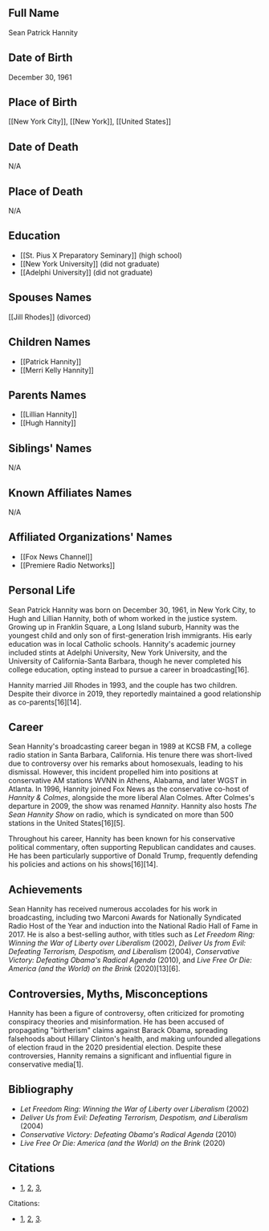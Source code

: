 ## Full Name

Sean Patrick Hannity

## Date of Birth

December 30, 1961

## Place of Birth

[[New York City]], [[New York]], [[United States]]

## Date of Death

N/A

## Place of Death

N/A

## Education

- [[St. Pius X Preparatory Seminary]] (high school)
- [[New York University]] (did not graduate)
- [[Adelphi University]] (did not graduate)

## Spouses Names

[[Jill Rhodes]] (divorced)

## Children Names

- [[Patrick Hannity]]
- [[Merri Kelly Hannity]]

## Parents Names

- [[Lillian Hannity]]
- [[Hugh Hannity]]

## Siblings' Names

N/A

## Known Affiliates Names

N/A

## Affiliated Organizations' Names

- [[Fox News Channel]]
- [[Premiere Radio Networks]]

## Personal Life

Sean Patrick Hannity was born on December 30, 1961, in New York City, to Hugh and Lillian Hannity, both of whom worked in the justice system. Growing up in Franklin Square, a Long Island suburb, Hannity was the youngest child and only son of first-generation Irish immigrants. His early education was in local Catholic schools. Hannity's academic journey included stints at Adelphi University, New York University, and the University of California-Santa Barbara, though he never completed his college education, opting instead to pursue a career in broadcasting[16].

Hannity married Jill Rhodes in 1993, and the couple has two children. Despite their divorce in 2019, they reportedly maintained a good relationship as co-parents[16][14].

## Career

Sean Hannity's broadcasting career began in 1989 at KCSB FM, a college radio station in Santa Barbara, California. His tenure there was short-lived due to controversy over his remarks about homosexuals, leading to his dismissal. However, this incident propelled him into positions at conservative AM stations WVNN in Athens, Alabama, and later WGST in Atlanta. In 1996, Hannity joined Fox News as the conservative co-host of *Hannity & Colmes*, alongside the more liberal Alan Colmes. After Colmes's departure in 2009, the show was renamed *Hannity*. Hannity also hosts *The Sean Hannity Show* on radio, which is syndicated on more than 500 stations in the United States[16][5].

Throughout his career, Hannity has been known for his conservative political commentary, often supporting Republican candidates and causes. He has been particularly supportive of Donald Trump, frequently defending his policies and actions on his shows[16][14].

## Achievements

Sean Hannity has received numerous accolades for his work in broadcasting, including two Marconi Awards for Nationally Syndicated Radio Host of the Year and induction into the National Radio Hall of Fame in 2017. He is also a best-selling author, with titles such as *Let Freedom Ring: Winning the War of Liberty over Liberalism* (2002), *Deliver Us from Evil: Defeating Terrorism, Despotism, and Liberalism* (2004), *Conservative Victory: Defeating Obama's Radical Agenda* (2010), and *Live Free Or Die: America (and the World) on the Brink* (2020)[13][6].

## Controversies, Myths, Misconceptions

Hannity has been a figure of controversy, often criticized for promoting conspiracy theories and misinformation. He has been accused of propagating "birtherism" claims against Barack Obama, spreading falsehoods about Hillary Clinton's health, and making unfounded allegations of election fraud in the 2020 presidential election. Despite these controversies, Hannity remains a significant and influential figure in conservative media[1].

## Bibliography

- *Let Freedom Ring: Winning the War of Liberty over Liberalism* (2002)
- *Deliver Us from Evil: Defeating Terrorism, Despotism, and Liberalism* (2004)
- *Conservative Victory: Defeating Obama's Radical Agenda* (2010)
- *Live Free Or Die: America (and the World) on the Brink* (2020)

## Citations

* [1](https://en.wikipedia.org/wiki/Sean_Hannity), [2](https://www.britannica.com/biography/Sean-Hannity), [3](https://www.radiohalloffame.com/sean-hannity),


Citations:

* [1](https://en.wikipedia.org/wiki/Sean_Hannity), [2](https://www.foxnews.com/person/h/sean-hannity), [3](https://www.imdb.com/name/nm0360458/).